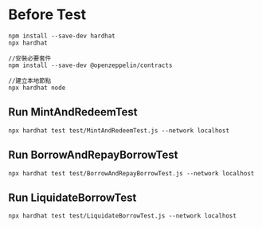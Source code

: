 
# Before Test
```
npm install --save-dev hardhat
npx hardhat

//安裝必要套件
npm install --save-dev @openzeppelin/contracts

//建立本地節點
npx hardhat node
```

## Run MintAndRedeemTest
```
npx hardhat test test/MintAndRedeemTest.js --network localhost
```


## Run BorrowAndRepayBorrowTest

```
npx hardhat test test/BorrowAndRepayBorrowTest.js --network localhost
```

## Run LiquidateBorrowTest
```
npx hardhat test test/LiquidateBorrowTest.js --network localhost
```

